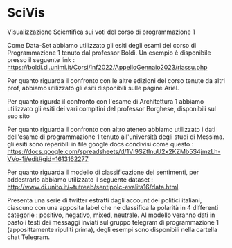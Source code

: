 # SciVis
Visualizzazione Scientifica sui voti del corso di programmazione 1

Come Data-Set abbiamo utilizzato gli esiti degli esami del corso di Programmazione 1 tenuto dal professor Boldi. 
Un esempio è disponibile presso il seguente link : https://boldi.di.unimi.it/Corsi/Inf2022/AppelloGennaio2023/riassu.php

Per quanto riguarda il confronto con le altre edizioni del corso tenute da altri prof, abbiamo utilizzato gli esiti disponibili sulle pagine Ariel. 

Per quanto rigurda il confronto con l'esame di Architettura 1 abbiamo utilizzato gli esiti dei vari compitini del professor Borghese, disponibili sul suo sito 

Per quanto riguarda il confronto con altro ateneo abbiamo utilizzato i dati dell'esame di programmazione 1 tenuto all'università degli studi di Messima. gli esiti sono reperibili in file google docs condivisi come questo : https://docs.google.com/spreadsheets/d/1VI9SZtInuU2x2KZMb5S4jmzLh-VVo-1j/edit#gid=1613162277

Per quanto riguarda il modello di classificazione dei sentimenti, per addestrarlo abbiamo utilizzato il seguente dataset : http://www.di.unito.it/~tutreeb/sentipolc-evalita16/data.html.

Presenta una serie di twitter estratti dagli account dei politici italiani, ciascuno con una apposita label che ne classifica la polarità in 4 differenti categorie : positivo, negativo, mixed, neutrale. 
Al modello veranno dati in pasto i testi dei messaggi inviati sul gruppo telegram di programmazione 1 (apposittamente ripuliti prima), degli esempi sono disponibili nella cartella chat Telegram.
